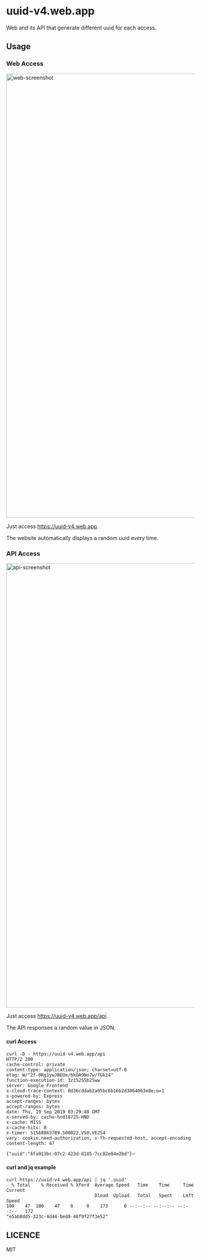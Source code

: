 # uuid-v4.web.app

Web and its API that generate different uuid for each access.

## Usage

### Web Access

<img width="1183" alt="web-screenshot" src="https://user-images.githubusercontent.com/6993514/65211181-c25a4e00-dad8-11e9-8919-a9947e0f9f52.png">

Just access https://uuid-v4.web.app.

The website automatically displays a random uuid every time.

### API Access

<img width="1183" alt="api-screenshot" src="https://user-images.githubusercontent.com/6993514/65211183-c25a4e00-dad8-11e9-92e8-7000f9be8b5a.png">

Just access https://uuid-v4.web.app/api.

The API responses a random value in JSON.

#### curl Access

```shell
curl -D - https://uuid-v4.web.app/api
HTTP/2 200
cache-control: private
content-type: application/json; charset=utf-8
etag: W/"2f-0Rg1ywJBEUe/6kOA9No7w/fGk14"
function-execution-id: 3z15255b25ww
server: Google Frontend
x-cloud-trace-context: 0d36cddab2a05bc6b16b2d3064063e8e;o=1
x-powered-by: Express
accept-ranges: bytes
accept-ranges: bytes
date: Thu, 19 Sep 2019 03:29:48 GMT
x-served-by: cache-hnd18725-HND
x-cache: MISS
x-cache-hits: 0
x-timer: S1568863789.500022,VS0,VE254
vary: cookie,need-authorization, x-fh-requested-host, accept-encoding
content-length: 47

{"uuid":"6fa913bc-07c2-423d-8185-7cc82e04e2bd"}⏎
```

#### curl and jq example

```shell
curl https://uuid-v4.web.app/api | jq '.uuid'
  % Total    % Received % Xferd  Average Speed   Time    Time     Time  Current
                                 Dload  Upload   Total   Spent    Left  Speed
100    47  100    47    0     0    173      0 --:--:-- --:--:-- --:--:--   172
"e5ab8dd5-323c-4d44-bed8-46f9f27f3e52"
```

## LICENCE

MIT
